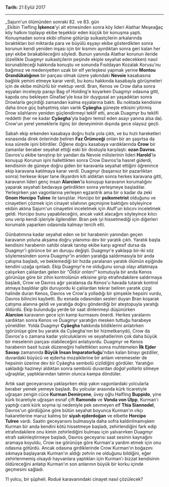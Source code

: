 **Tarih:** 21 Eylül 2017

---
_Sajurn'un ölümünden sonraki 82. ve 83. gün  
_Ekibin Tiefling **İşkence**'yi alt etmesinden sonra köy lideri Alathar Meşeağaç köy halkını toplayıp ekibe teşekkür eden küçük bir konuşma yaptı. Konuşmadan sonra ekibi ofisine götürüp suikastçilerin arkalarında bıraktıkları bol miktarda para ve büyülü eşyayı ekibe gösterdikten sonra korunun kendi yeniden inşası için bir kısmını ayırdıktan sonra geri kalan her şeyi ekibe bırakabileceğini söyledi. Bunun yanında Alathar korunun ileride (özellikle Duagmyr suikastçilerin peşinde ekiple seyahat edecekken) nasıl korunabileceği hakkında konuştu ve sonunda Fısıldayan Kozalak Korusu'nu bağımsız ve medeniyetten uzak bir elf yerleşkesi yapmak yerine **Montou Grandükalığının** bir parçası olmak üzere yakındaki **Nevoie** kasabasına bağlılık yemini etmeye karar verdi, bu konu hakkında kasabayla görüşmeleri için de ekibe mühürlü bir mektup verdi. Bran, Kenos ve Crow daha sonra eşyaları inceleyip parayı Bag of Holding'e koyarken Duagmyr odasına gitti, kapıda onu bekleyen Ginafae'yle kısa bir duygusal an yaşadıktan sonra Drowlarla geçirdiği zamandan kalma eşyalarına baktı. Bu noktada kendisine daha önce güç bahşetmiş olan varlık **Cyäegha** güneşte etkisini yitirmiş Drow silahlarını yeniden güçlendirmeyi teklif etti, ancak Duagmyr bu teklifi reddetti (her ne kadar **Cyäegha**'yla bağını temsil eden asayı yanına alsa da). Crow'un yerel yemeklerle ilginç bir deneyiminin dışında gece olaysız geçti.  
  
Sabah ekip erkenden kasabaya doğru hızla yola çıktı, ve bu hızlı hareketleri esnasında direk önlerinde beliren **Faz Örümceği** onları bir an şaşırtsa da kısa sürede işini bitirdiler. Öğlene doğru kasabaya vardıklarında **Crow** bir zamanlar beraber seyahat ettiği eski bir dostuyla karşılaştı: **ozan Davros**. Davros'u ekibe tanıştırıp bir yandan da Nevoie milislerinin lideri **Harold**'la konuşup Korunun işini hallettikten sonra Crow Davros'la hasret giderdi, kendisinin de güneye doğru giden bir karavanla seyahat ettiğini öğrenince ekip karavana katılmaya karar verdi. Duagmyr (başarısız bir pazarlıktan sonra) herkese ikişer tane ilkyardım kiti aldıktan sonra herkes karavana gitti, karavanın lideri genç insan **Alarcion**'la konuşup karavanın korumalığını yaparak seyahati bedavaya getirdikten sonra yerleşmeye başladılar. Yerleşirken yan vagonlarına yerleşen egzantrik ama bir o kadar da zeki **Gnom Horcipo Tulree** ile tanıştılar. Horcipo bir **psikometrist** olduğunu ve cinayetleri çözmek için cinayet silahının geçmişine baktığını söyleyince ekibin aklına Sajurn'un cinayetini inceletmek için Alulf'un kılıcını inceletmek geldi. Horcipo bunu yapabileceğini, ancak vakit alacağını söyleyince kılıcı onu verip kendi işleriyle ilgilendiler. Bran pek iyi hissetmediği için diğerleri korumalık yaparken odasında kalmayı tercih etti.  
  
Günbatımına kadar seyahat eden ve bir harabenin yanından geçen karavanın yoluna akşama doğru yılanımsı dev bir yaratık çıktı. Yaratık başta kendisini harabenin sahibi olarak tanıtıp ekibe karşı agresif dursa da Duagmyr'i görünce bir an duruşu değişti. Duagmyr'e yaklaşıp bir-iki söz söylemesinden sonra Duagmyr'in aniden yaratığa saldırmasıyla bir anda çatışma başladı, ve beklemediği bir hızda yaralanan yaratık ölümün eşiğinde kendini uzağa ışınladı. Ekip Duagmyr'e ne olduğunu sorup olayı atlatmaya çalışırken çalılardan gelen bir _"Öldür onları!"_ komutuyla bir anda Kenos görünüşe göre bir zihin kontrolünün etkisine girip etrafındakilere saldırmaya başladı, Crow ve Davros ağır yaralansa da Kenos'u havada tutarak kontrol atmaya başldılar gibi duruyordu ki çalılardan tekrar beliren yaratık çizgi halinde duran Kenos, Davros ve Crow'a yolladığı bir şimşekle hepsini vurdu, Davros bilincini kaybetti. Bu esnada odasından sesleri duyan Bran koşarak çatışma alanına geldi ve yaratığa doğru gönderdiği bir ateştopuyla yaratığı öldürdü. Ekip bulunduğu yerde bir saat dinlenmeyi düşünürken **Alarcion** karavanın gece için kamp kurmasını önerdi. Herkes yaralarını sardıktan sonra Kenos ve Duagmyr yaratığın mesken tuttuğu harabeye yöneldiler. Yolda Duagmyr **Cyäegha** hakkında bildiklerini anlatırken (görünüşe göre bu yaratık da Cyäegha'nın bir hizmetkarıydı), Crow da Davros'a o zamana kadar yolculuklarını ve seyahatlerinin çok daha büyük bir meselenin parçası olabileceğini anlatıyordu. Duagmyr ve Kenos harabenin basit tuzak düzeneğini hallettikten sonra muhtemelen **İlk Ejder Savaşı** zamanında **Büyük İnsan İmparatorluğu**'ndan kalan binayı gezdiler, duvardaki büyücü ve ejderha mozaiklerine bir anlam veremeseler de hepsinin üzerine dev bir Cyäegha sembolü çizildiğini gördüler. Yaratığın sakladığı hazineyi aldıktan sonra sembolü duvardan _doğal yollarla_ silmeye uğraştılar, yaptıklarından tatmin olunca kampa döndüler.  
  
Artık saat geceyarısına yaklaşırken ekip yakın vagonlardaki yolcularla beraber yemek yemeye başladı. Bu yolcular arasında kürk ticaretiyle uğraşan zengin cüce **Kurman Demirçene**, üvey oğlu Halfling **Buppido**, yine kürk ticaretiyle uğraşan esnaf çift **Ramondo** ve **Vonda von Ulpp**, Kurman'ı yaptığı canlı kürk soyma işi nedeniyle pek sevmeyen elf **Thia Siannodel**, Davros'un gördüğüne göre bütün seyahat boyunca Kurman'ın ırkçı hakaretlerine maruz kalmış bir **siyah ejderdoğan** ve elbette **Horcipo Tulree** vardı. Saatin geceyarısını bulmasıyla daha sofra kaldırılmamışken Kurman bir anda kendini kötü hissetmeye başladı, zehirlendiğini fark edip etrafındakilere onu kimin zehirlediğini bulması için yalvarırken Duagmyr etrafı sakinleştirmeye başladı, Davros geceyarısı saat sesinin kaynağını aramaya koyuldu, Crow ise görünüşe göre Kurman'a yardım etmek için onu odasına götürdü. Ancak odasına girdiklerinde Crow Kurman'ın boğazını sıkmaya başlayarak Kurman'ın aldığı zehrin ne olduğunu bildiğini, eğer zehirlenmemiş olsaydı hayvanlara yaptıkları için Kurman'ı bizzat kendisinin öldüreceğini anlatıp Kurman'ın son anlarının büyük bir korku içinde geçmesini sağladı.  
  
11 yolcu, bir şüpheli. Rodué karavanındaki cinayet nasıl çözülecek?